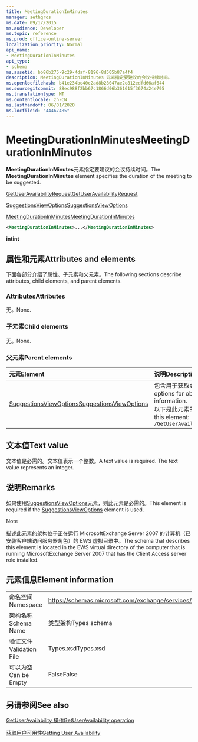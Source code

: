 ```yaml
---
title: MeetingDurationInMinutes
manager: sethgros
ms.date: 09/17/2015
ms.audience: Developer
ms.topic: reference
ms.prod: office-online-server
localization_priority: Normal
api_name:
- MeetingDurationInMinutes
api_type:
- schema
ms.assetid: bb86b275-9c29-4daf-8196-8d505b87a4f4
description: MeetingDurationInMinutes 元素指定要建议的会议持续时间。
ms.openlocfilehash: b41e234be40c2ad8b28047ae2e812edfd66af644
ms.sourcegitcommit: 88ec988f2bb67c1866d06b361615f3674a24e795
ms.translationtype: MT
ms.contentlocale: zh-CN
ms.lasthandoff: 06/01/2020
ms.locfileid: "44467485"
---
```

# <a name="meetingdurationinminutes"></a><span data-ttu-id="4749e-103">MeetingDurationInMinutes</span><span class="sxs-lookup"><span data-stu-id="4749e-103">MeetingDurationInMinutes</span></span>

<span data-ttu-id="4749e-104">**MeetingDurationInMinutes**元素指定要建议的会议持续时间。</span><span class="sxs-lookup"><span data-stu-id="4749e-104">The **MeetingDurationInMinutes** element specifies the duration of the meeting to be suggested.</span></span> 
  
[<span data-ttu-id="4749e-105">GetUserAvailabilityRequest</span><span class="sxs-lookup"><span data-stu-id="4749e-105">GetUserAvailabilityRequest</span></span>](getuseravailabilityrequest.md)
  
[<span data-ttu-id="4749e-106">SuggestionsViewOptions</span><span class="sxs-lookup"><span data-stu-id="4749e-106">SuggestionsViewOptions</span></span>](suggestionsviewoptions.md)
  
[<span data-ttu-id="4749e-107">MeetingDurationInMinutes</span><span class="sxs-lookup"><span data-stu-id="4749e-107">MeetingDurationInMinutes</span></span>](meetingdurationinminutes.md)
  
```xml
<MeetingDurationInMinutes>...</MeetingDurationInMinutes>
```

 <span data-ttu-id="4749e-108">**int**</span><span class="sxs-lookup"><span data-stu-id="4749e-108">**int**</span></span>
## <a name="attributes-and-elements"></a><span data-ttu-id="4749e-109">属性和元素</span><span class="sxs-lookup"><span data-stu-id="4749e-109">Attributes and elements</span></span>

<span data-ttu-id="4749e-110">下面各部分介绍了属性、子元素和父元素。</span><span class="sxs-lookup"><span data-stu-id="4749e-110">The following sections describe attributes, child elements, and parent elements.</span></span>
  
### <a name="attributes"></a><span data-ttu-id="4749e-111">Attributes</span><span class="sxs-lookup"><span data-stu-id="4749e-111">Attributes</span></span>

<span data-ttu-id="4749e-112">无。</span><span class="sxs-lookup"><span data-stu-id="4749e-112">None.</span></span>
  
### <a name="child-elements"></a><span data-ttu-id="4749e-113">子元素</span><span class="sxs-lookup"><span data-stu-id="4749e-113">Child elements</span></span>

<span data-ttu-id="4749e-114">无。</span><span class="sxs-lookup"><span data-stu-id="4749e-114">None.</span></span>
  
### <a name="parent-elements"></a><span data-ttu-id="4749e-115">父元素</span><span class="sxs-lookup"><span data-stu-id="4749e-115">Parent elements</span></span>

|<span data-ttu-id="4749e-116">**元素**</span><span class="sxs-lookup"><span data-stu-id="4749e-116">**Element**</span></span>|<span data-ttu-id="4749e-117">**说明**</span><span class="sxs-lookup"><span data-stu-id="4749e-117">**Description**</span></span>|
|:-----|:-----|
|[<span data-ttu-id="4749e-118">SuggestionsViewOptions</span><span class="sxs-lookup"><span data-stu-id="4749e-118">SuggestionsViewOptions</span></span>](suggestionsviewoptions.md) <br/> |<span data-ttu-id="4749e-119">包含用于获取会议建议信息的选项。</span><span class="sxs-lookup"><span data-stu-id="4749e-119">Contains the options for obtaining meeting suggestion information.</span></span>  <br/> <span data-ttu-id="4749e-120">以下是此元素的 XPath：</span><span class="sxs-lookup"><span data-stu-id="4749e-120">The following is the XPath to this element:</span></span>  <br/>  `/GetUserAvailabilityRequest/SuggestionViewOptions` <br/> |
   
## <a name="text-value"></a><span data-ttu-id="4749e-121">文本值</span><span class="sxs-lookup"><span data-stu-id="4749e-121">Text value</span></span>

<span data-ttu-id="4749e-p101">文本值是必需的。文本值表示一个整数。</span><span class="sxs-lookup"><span data-stu-id="4749e-p101">A text value is required. The text value represents an integer.</span></span>
  
## <a name="remarks"></a><span data-ttu-id="4749e-124">说明</span><span class="sxs-lookup"><span data-stu-id="4749e-124">Remarks</span></span>

<span data-ttu-id="4749e-125">如果使用[SuggestionsViewOptions](suggestionsviewoptions.md)元素，则此元素是必需的。</span><span class="sxs-lookup"><span data-stu-id="4749e-125">This element is required if the [SuggestionsViewOptions](suggestionsviewoptions.md) element is used.</span></span> 
  
> [!NOTE]
> <span data-ttu-id="4749e-126">描述此元素的架构位于正在运行 MicrosoftExchange Server 2007 的计算机（已安装客户端访问服务器角色）的 EWS 虚拟目录中。</span><span class="sxs-lookup"><span data-stu-id="4749e-126">The schema that describes this element is located in the EWS virtual directory of the computer that is running MicrosoftExchange Server 2007 that has the Client Access server role installed.</span></span> 
  
## <a name="element-information"></a><span data-ttu-id="4749e-127">元素信息</span><span class="sxs-lookup"><span data-stu-id="4749e-127">Element information</span></span>

|||
|:-----|:-----|
|<span data-ttu-id="4749e-128">命名空间</span><span class="sxs-lookup"><span data-stu-id="4749e-128">Namespace</span></span>  <br/> |https://schemas.microsoft.com/exchange/services/2006/types  <br/> |
|<span data-ttu-id="4749e-129">架构名称</span><span class="sxs-lookup"><span data-stu-id="4749e-129">Schema Name</span></span>  <br/> |<span data-ttu-id="4749e-130">类型架构</span><span class="sxs-lookup"><span data-stu-id="4749e-130">Types schema</span></span>  <br/> |
|<span data-ttu-id="4749e-131">验证文件</span><span class="sxs-lookup"><span data-stu-id="4749e-131">Validation File</span></span>  <br/> |<span data-ttu-id="4749e-132">Types.xsd</span><span class="sxs-lookup"><span data-stu-id="4749e-132">Types.xsd</span></span>  <br/> |
|<span data-ttu-id="4749e-133">可以为空</span><span class="sxs-lookup"><span data-stu-id="4749e-133">Can be Empty</span></span>  <br/> |<span data-ttu-id="4749e-134">False</span><span class="sxs-lookup"><span data-stu-id="4749e-134">False</span></span>  <br/> |
   
## <a name="see-also"></a><span data-ttu-id="4749e-135">另请参阅</span><span class="sxs-lookup"><span data-stu-id="4749e-135">See also</span></span>



[<span data-ttu-id="4749e-136">GetUserAvailability 操作</span><span class="sxs-lookup"><span data-stu-id="4749e-136">GetUserAvailability operation</span></span>](getuseravailability-operation.md)


[<span data-ttu-id="4749e-137">获取用户可用性</span><span class="sxs-lookup"><span data-stu-id="4749e-137">Getting User Availability</span></span>](https://msdn.microsoft.com/library/d4133fcb-9b0f-4e6b-aadf-a389da83516a%28Office.15%29.aspx)


